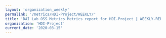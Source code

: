 ```yaml
---
layout: 'organization_weekly'
permalink: '/metrics/HDI-Project/WEEKLY/'
title: 'DAI Lab OSS Metrics Metrics report for HDI-Project | WEEKLY-REPORT-2020-03-15'
organization: 'HDI-Project'
current_date: '2020-03-15'
---
```


